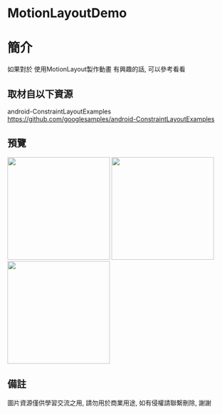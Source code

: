 # MotionLayoutDemo

簡介
==================================
如果對於 使用MotionLayout製作動畫 有興趣的話, 可以參考看看                                   

取材自以下資源
--------
android-ConstraintLayoutExamples                                                                 
https://github.com/googlesamples/android-ConstraintLayoutExamples                                                     
                  
預覽
--------
<p align="left">
  <img src="https://i.imgur.com/s6jkTz9.jpg" width="230"/>
  <img src="https://i.imgur.com/anbmH4B.jpg" width="230"/>
  <img src="https://i.imgur.com/8o2QEf8.jpg" width="230"/>
</p> 

備註
--------
圖片資源僅供學習交流之用, 請勿用於商業用途, 如有侵權請聯繫刪除, 謝謝
